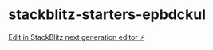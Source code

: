 # stackblitz-starters-epbdckul

[Edit in StackBlitz next generation editor ⚡️](https://stackblitz.com/~/github.com/zairighazali/stackblitz-starters-epbdckul)